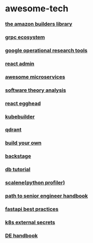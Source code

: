 # awesome-tech


### [the amazon builders library](https://aws.amazon.com/builders-library/?cards-body.sort-by=item.additionalFields.sortDate&cards-body.sort-order=desc&awsf.filter-content-category=*all&awsf.filter-content-type=*all&awsf.filter-content-level=*all)

### [grpc ecosystem](https://github.com/grpc-ecosystem)


### [google operational research tools](https://developers.google.com/optimization/introduction/dotnet)

### [react admin](https://github.com/marmelab/react-admin)

### [awesome microservices](https://github.com/mfornos/awesome-microservices#go)

### [software theory analysis](https://ssup2.github.io/categories/theory_analysis/)

### [react egghead](https://egghead.io/courses/the-beginner-s-guide-to-react)

### [kubebuilder](https://book.kubebuilder.io/)

### [qdrant](https://github.com/qdrant/qdrant)

### [build your own](https://github.com/codecrafters-io/build-your-own-x)

### [backstage](https://github.com/backstage/backstage)

### [db tutorial](https://cstack.github.io/db_tutorial/)

### [scalene(python profiler)](https://github.com/plasma-umass/scalene)

### [path to senior engineer handbook](https://github.com/jordan-cutler/path-to-senior-engineer-handbook)


### [fastapi best practices](https://github.com/zhanymkanov/fastapi-best-practices?tab=readme-ov-file#chain-dependencies)

### [k8s external secrets](https://external-secrets.io/latest/)

### [DE handbook](https://github.com/DataExpert-io/data-engineer-handbook?tab=readme-ov-file)
